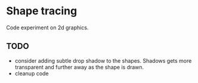 # Shape tracing

Code experiment on 2d graphics.

## TODO

- consider adding subtle drop shadow to the shapes. Shadows gets more transparent and further away as the shape is drawn.
- cleanup code
